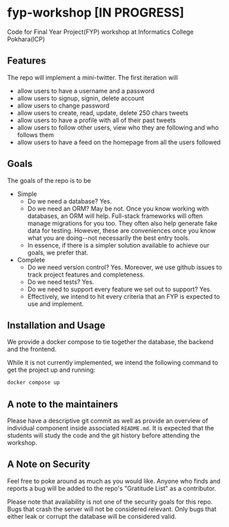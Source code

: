 # fyp-workshop [IN PROGRESS]

Code for Final Year Project(FYP) workshop at Informatics College Pokhara(ICP)

## Features

The repo will implement a mini-twitter. The first iteration will

- allow users to have a username and a password
- allow users to signup, signin, delete account
- allow users to change password
- allow users to create, read, update, delete 250 chars tweets
- allow users to have a profile with all of their past tweets
- allow users to follow other users, view who they are following and
who follows them
- allow users to have a feed on the homepage from all the users followed

## Goals

The goals of the repo is to be

- Simple
  - Do we need a database? Yes.
  - Do we need an ORM? May be not. Once you know working with databases,
  an ORM will help. Full-stack frameworks will often manage migrations for you too.
  They often also help generate fake data for testing.
  However, these are conveniences once you know what you are doing--not necessarily
  the best entry tools.
  - In essence, if there is a simpler solution available to achieve our goals,
  we prefer that.
- Complete
  - Do we need version control? Yes. Moreover, we use github issues to track
  project features and completeness.
  - Do we need tests? Yes.
  - Do we need to support every feature we set out to support? Yes.
  - Effectively, we intend to hit every criteria that an FYP is expected to
  use and implement.

## Installation and Usage

We provide a docker compose to tie together the database, the backend and the frontend.

While it is not currently implemented, we intend the following command
to get the project up and running:

```bash
docker compose up
```

## A note to the maintainers

Please have a descriptive git commit as well as provide an overview of individual
component inside associated `README.md`. It is expected that the students will study
the code and the git history before attending the workshop.

## A Note on Security

Feel free to poke around as much as you would like. Anyone who finds and 
reports a bug will be added to the repo's "Gratitude List" as a contributor.

Please note that availability is not one of the security goals for this repo.
Bugs that crash the server will not be considered relevant. Only bugs that 
either leak or corrupt the database will be considered valid.
